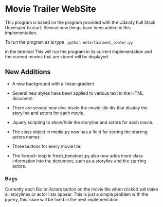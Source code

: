 # Movie Trailer WebSite #

This program is based on the program provided with the Udacity Full Stack Developer to start. Several new things have been added in this implementation.


To run the program as is type
` python entertainment_center.py`

in the terminal
This will run the program in its current implementation and the current movies that are stored will be displayed.

## New Additions ##

* A new background with a linear-gradient

* Several new styles have been applied to various text in the HTML document.

* There are several new divs inside the movie-tile div that display the storyline and actors for each movie.

* Jquery scripting to show/hide the storyline and actors for each movie.

* The class object in media.py now has a field for storing the starring actors names.

* Three buttons for every movie tile.

* The foreach loop in fresh_tomatoes.py also now adds more class information into the document, such as a storyline and the starring actors.

### Bugs ###

Currently each Bio or Actors button on the movie tile when clicked will make all storylines or actor lists appear. This is just a simple problem with the jquery, this issue will be fixed in the next implementation.
